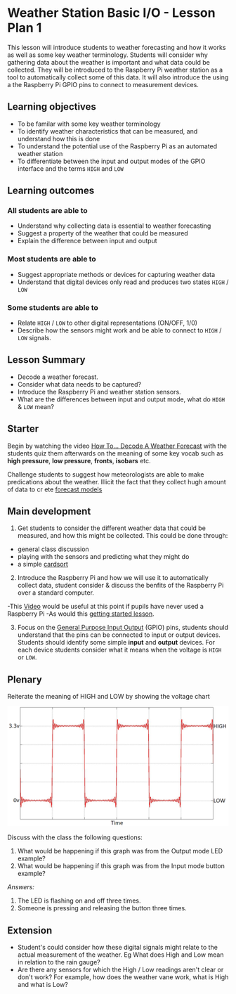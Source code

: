 # Weather Station Basic I/O - Lesson Plan 1


This lesson will introduce students to weather forecasting and how it works as well as some key weather terminology. Students will consider why gathering data about the weather is important and what data could be collected. They will be introduced to the Raspberry Pi weather station as a tool to automatically collect some of this data. It will also introduce the using a the Raspberry Pi GPIO pins to connect to measurement devices.

## Learning objectives

- To be familar with some key weather terminology
- To identify weather characteristics that can be measured, and understand how this is done
- To understand the potential use of the Raspberry Pi as an automated weather station
- To differentiate between the input and output modes of the GPIO interface and the terms `HIGH` and `LOW`

## Learning outcomes

### All students are able to

- Understand why collecting data is essential to weather forecasting
- Suggest a property of the weather that could be measured
- Explain the difference between input and output

### Most students are able to

- Suggest appropriate methods or devices for capturing weather data
- Understand that digital devices only read and produces two states `HIGH` / `LOW`

### Some students are able to

- Relate `HIGH` / `LOW` to other digital representations (ON/OFF, 1/0)
- Describe how the sensors might work and be able to connect to `HIGH` / `LOW` signals.

## Lesson Summary

- Decode a weather forecast.
- Consider what data needs to be captured?
- Introduce the Raspberry Pi and weather station sensors.
- What are the differences between input and output mode, what do `HIGH` & `LOW` mean?

## Starter

  Begin by watching the video [How To... Decode A Weather Forecast](https://www.youtube.com/watch?v=lITCF3UPVu4) with the students quiz them afterwards on the meaning of some key vocab such as **high pressure**, **low pressure**, **fronts**, **isobars** etc.

  Challenge students to suggest how meteorologists are able to make predications about the weather. Illicit the fact that they collect hugh amount of data to cr    ete [forecast models](http://en.wikipedia.org/wiki/Weather_forecasting#How_models_create_forecasts)

## Main development

1. Get students to consider the different weather data that could be measured, and how this might be collected. This could be done through:
  - general class discussion
  - playing with the sensors and predicting what they might do
  - a simple [cardsort](files/WeatherStationCardsort.pdf)

2. Introduce the Raspberry Pi and how we will use it to automatically collect data, student consider & discuss the benfits of the Raspberry Pi over a standard computer.

  -This [Video](http://www.raspberrypi.org/help/what-is-a-raspberry-pi/) would  be useful at this point if pupils have never used a Raspberry Pi
  -As would this [getting started lesson](http://www.raspberrypi.org/learning/getting-started-with-raspberry-pi-lesson/).

3. Focus on the [General Purpose Input Output]() (GPIO) pins, students should understand that the pins can be connected to input or output devices. Students should identify some simple **input** and **output** devices. For each device students consider what it means when the voltage is `HIGH` or `LOW`.

## Plenary

Reiterate the meaning of HIGH and LOW by showing the voltage chart

![](images/high_low.png)

Discuss with the class the following questions:

1. What would be happening if this graph was from the Output mode LED example?
1. What would be happening if this graph was from the Input mode button example?

*Answers:*

1. The LED is flashing on and off three times.
1. Someone is pressing and releasing the button three times.

## Extension

- Student's could consider how these digital signals might relate to the actual measurement of the weather. Eg What does High and Low mean in relation to the rain gauge?
- Are there any sensors for which the High / Low readings aren't clear or don't work? For example, how does the weather vane work, what is High and what is Low?
